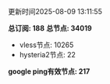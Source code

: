 更新时间2025-08-09 13:11:55

**总订阅: 188**
**总节点: 34019**
- vless节点: 10265
- hysteria2节点: 22

**google ping有效节点: 217**

